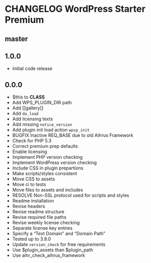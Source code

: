 # CHANGELOG WordPress Starter Premium

## master

## 1.0.0
* Initial code release 

## 0.0.0
* $this to __CLASS__
* Add WPS_PLUGIN_DIR path
* Add [[gallery]]
* Add `do_load` 
* Add licensing texts
* Add missing `notice_version`
* Add plugin init load action `wpsp_init`
* BUGFIX Inactive REQ_BASE due to old Aihrus Framework
* Check for PHP 5.3
* Correct premium prep defaults
* Enable licensing 
* Implement PHP version checking
* Implement WordPress version checking
* Include CSS in plugin prepartions
* Make scripts/styles consistent
* Move CSS to assets
* Move ci to tests
* Move files to assets and includes
* RESOLVE Non-SSL protocol used for scripts and styles
* Readme installation
* Revise headers
* Revise readme structure
* Revise required file paths
* Revise weekly license checking
* Separate license key entries
* Specify a “Text Domain” and “Domain Path”
* Tested up to 3.9.0
* Update `version_check` for free requirements
* Use $plugin_assets than $plugin_path
* Use aihr_check_aihrus_framework